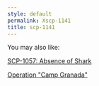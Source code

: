 ```yaml
---
style: default
permalink: Xscp-1141
title: scp-1141
---
```

You may also like:

[SCP-1057: Absence of Shark](http://scp-wiki.net/scp-1057)

[Operation "Camp Granada"](http://scp-wiki.net/hellomuddah)
